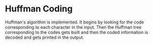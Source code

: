 # Huffman Coding
Huffman's algorithm is implemented. It begins by looking for the code corresponding to each character in the input. 
Then the Huffman tree corresponding to the codes gets built and then the coded information is decoded and gets printed in the output.
